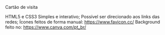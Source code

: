 Cartão de visita 

HTML5 e CSS3
Simples e interativo;
Possível ser direcionado aos links das redes;
Ícones feitos de forma manual: https://www.favicon.cc/
Background feito no: https://www.canva.com/pt_br/